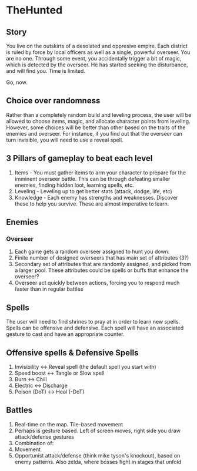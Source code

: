 # TheHunted

## Story
You live on the outskirts of a desolated and oppresive empire.  Each district is ruled by force by local officers as well as a single, powerful overseer. You are no one. Through some event, you accidentally trigger a bit of magic, which is detected by the overseer.  He has started seeking the disturbance, and will find you. Time is limited. 

Go, now.

## Choice over randomness
Rather than a completely random build and leveling process, the user will be allowed to choose items, magic, and allocate character points from leveling.  However, some choices will be better than other based on the traits of the enemies and overseer.  For instance, if you find out that the overseer can turn invisible, you will need to use a reveal spell.

## 3 Pillars of gameplay to beat each level
1. Items - You must gather items to arm your character to prepare for the imminent overseer battle.  This can be through defeating smaller enemies, finding hidden loot, learning spells, etc.
2. Leveling - Leveling up to get better stats (attack, dodge, life, etc)
3. Knowledge - Each enemy has strengths and weaknesses.  Discover these to help you survive.  These are almost imperative to learn.

## Enemies

### Overseer
1. Each game gets a random overseer assigned to hunt you down:
 1. Finite number of designed overseers that has main set of attributes (3?)
 2. Secondary set of attributes that are randomly assigned, and picked from a larger pool.  These attributes could be spells or buffs that enhance the overseer?
 3. Overseer act quickly between actions, forcing you to respond much faster than in regular battles

## Spells
The user will need to find shrines to pray at in order to learn new spells.  Spells can be offensive and defensive.  Each spell will have an associated gesture to cast and have an appropriate counter.

## Offensive spells & Defensive Spells
1. Invisibility <-> Reveal spell (the default spell you start with)
2. Speed boost <-> Tangle or Slow spell
3. Burn <-> Chill
4. Electric <-> Discharge
5. Poison (DoT) <-> Heal (-DoT)

## Battles
1. Real-time on the map.  Tile-based movement
2. Perhaps is gesture based.  Left of screen moves, right side you draw attack/defense gestures
2. Combination of:
 1. Movement
 2. Opportunist attack/defense (think mike tyson's knockout), based on enemy patterns. Also zelda, where bosses fight in stages that unfold
